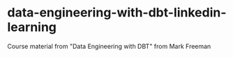 # data-engineering-with-dbt-linkedin-learning
Course material from "Data Engineering with DBT" from Mark Freeman

